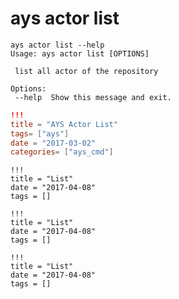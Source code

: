 # ays actor list

```shell
ays actor list --help
Usage: ays actor list [OPTIONS]

 list all actor of the repository

Options:
 --help  Show this message and exit.
 ```

 ```toml
 !!!
 title = "AYS Actor List"
 tags= ["ays"]
 date = "2017-03-02"
 categories= ["ays_cmd"]
 ```

```
!!!
title = "List"
date = "2017-04-08"
tags = []
```

```
!!!
title = "List"
date = "2017-04-08"
tags = []
```

```
!!!
title = "List"
date = "2017-04-08"
tags = []
```
